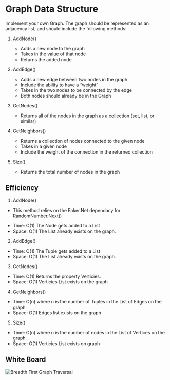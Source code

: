 # Graph Data Structure

Implement your own Graph. The graph should be represented as an adjacency list, and should include the following methods:

1. AddNode()
    - Adds a new node to the graph
    - Takes in the value of that node
    - Returns the added node
    
2. AddEdge()
    - Adds a new edge between two nodes in the graph
    - Include the ability to have a “weight”
    - Takes in the two nodes to be connected by the edge
    - Both nodes should already be in the Graph
    
3. GetNodes()
    - Returns all of the nodes in the graph as a collection (set, list, or similar)
    
4. GetNeighbors()
    - Returns a collection of nodes connected to the given node
    - Takes in a given node
    - Include the weight of the connection in the returned collection
    
5. Size()
    - Returns the total number of nodes in the graph
    
## Efficiency

1. AddNode()
* This method relies on the Faker.Net dependacy for RandomNumber.Next()

- Time: O(1) The Node gets added to a List
- Space: O(1) The List already exists on the graph.

2. AddEdge()
- Time: O(1) The Tuple gets added to a List
- Space: O(1) The List already exists on the graph.

3. GetNodes()
- Time: O(1) Returns the property Verticies.
- Space: O(1) Verticies List exists on the graph 

4. GetNeighbors()
- Time: O(n) where n is the number of Tuples in the List of Edges on the graph
- Space: O(1) Edges list exists on the graph

5. Size()
- Time: O(n) where n is the number of nodes in the List of Vertices on the graph.
- Space: O(1) Verticies List exists on graph

## White Board
![Breadth First Graph  Traversal](../Assets/WbBfg.jpeg)
